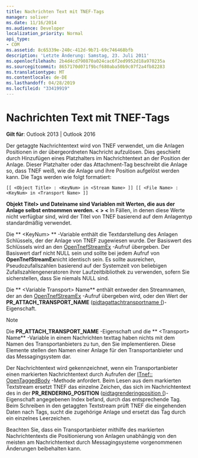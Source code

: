 ```yaml
---
title: Nachrichten Text mit TNEF-Tags
manager: soliver
ms.date: 11/16/2014
ms.audience: Developer
localization_priority: Normal
api_type:
- COM
ms.assetid: 8c65339e-240c-412d-9b71-69c746468bfb
description: 'Letzte Änderung: Samstag, 23. Juli 2011'
ms.openlocfilehash: 2b4d4cd790870a024cac6f2ed9952d18a970235a
ms.sourcegitcommit: 8657170d071f9bcf680aba50b9c07f2a4fb82283
ms.translationtype: MT
ms.contentlocale: de-DE
ms.lasthandoff: 04/28/2019
ms.locfileid: "33419919"
---
```

# <a name="tnef-tagged-message-text"></a>Nachrichten Text mit TNEF-Tags

  
  
**Gilt für**: Outlook 2013 | Outlook 2016 
  
Der getaggte Nachrichtentext wird von TNEF verwendet, um die Anlagen Positionen in der übergeordneten Nachricht aufzulösen. Dies geschieht durch Hinzufügen eines Platzhalters im Nachrichtentext an der Position der Anlage. Dieser Platzhalter oder das Attachment-Tag beschreibt die Anlage so, dass TNEF weiß, wie die Anlage und ihre Position aufgelöst werden kann. Die Tags werden wie folgt formatiert:
  
 `[[ <Object Title> : <KeyNum> in <Stream Name> ]] [[ <File Name> : <KeyNum> in <Transport Name> ]]`
  
 **Objekt Titel\> und Dateiname sind Variablen mit Werten, die aus der Anlage selbst entnommen werden. \<** **\> \<** In Fällen, in denen diese Werte nicht verfügbar sind, wird der Titel von TNEF basierend auf dem Anlagentyp standardmäßig verwendet. 
  
Die ** \<KeyNum\> ** -Variable enthält die Textdarstellung des Anlagen Schlüssels, der der Anlage von TNEF zugewiesen wurde. Der Basiswert des Schlüssels wird an den [OpenTnefStreamEx](opentnefstreamex.md) -Aufruf übergeben. Der Basiswert darf nicht NULL sein und sollte bei jedem Aufruf von **OpenTnefStreamEx**nicht identisch sein. Es sollte ausreichen, Pseudozufallszahlen basierend auf der Systemzeit von beliebigen Zufallszahlengeneratoren ihrer Laufzeitbibliothek zu verwenden, sofern Sie sicherstellen, dass Sie niemals NULL sind.
  
Die ** \<Variable Transport\> Name** enthält entweder den Streamnamen, der an den [OpenTnefStreamEx](opentnefstreamex.md) -Aufruf übergeben wird, oder den Wert der **PR_ATTACH_TRANSPORT_NAME** ([pidtagattachtransportname (](pidtagattachtransportname-canonical-property.md))-Eigenschaft.
  
> [!NOTE]
> Die **PR_ATTACH_TRANSPORT_NAME** -Eigenschaft und die ** \<Transport\> Name** -Variable in einem Nachrichten texttag haben nichts mit dem Namen des Transportanbieters zu tun, den Sie implementieren. Diese Elemente stellen den Namen einer Anlage für den Transportanbieter und das Messagingsystem dar. 
  
Der Nachrichtentext wird gekennzeichnet, wenn ein Transportanbieter einen markierten Nachrichtentext durch Aufrufen der [ITnef:: OpenTaggedBody](itnef-opentaggedbody.md) -Methode anfordert. Beim Lesen aus dem markierten Textstream ersetzt TNEF das einzelne Zeichen, das sich im Nachrichtentext des in der **PR_RENDERING_POSITION** ([pidtagrenderingposition (](pidtagrenderingposition-canonical-property.md))-Eigenschaft angegebenen Index befand, durch das entsprechende Tag. Beim Schreiben in den getaggten Textstream prüft TNEF die eingehenden Daten nach Tags, sucht die zugehörige Anlage und ersetzt das Tag durch ein einzelnes Leerzeichen.
  
Beachten Sie, dass ein Transportanbieter mithilfe des markierten Nachrichtentexts die Positionierung von Anlagen unabhängig von den meisten am Nachrichtentext durch Messagingsysteme vorgenommenen Änderungen beibehalten kann.
  

